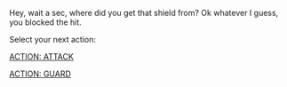 Hey, wait a sec, where did you get that shield from? Ok whatever I guess, you blocked the hit.

Select your next action:  

[ACTION: ATTACK](../act2/attack2-2.md)

[ACTION: GUARD](../act2/guard2-2.md)